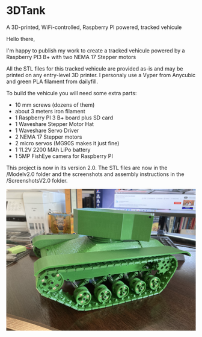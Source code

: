 # 3DTank
A 3D-printed, WiFi-controlled, Raspberry PI powered,  tracked vehicule

Hello there,

I'm happy to publish my work to create a tracked vehicule powered by a Raspberry PI3 B+ with two NEMA 17 Stepper motors

All the STL files for this tracked vehicule are provided as-is and may be printed on any entry-level 3D printer.
I personaly use a Vyper from Anycubic and green PLA filament from dailyfill.

To build the vehicule you will need some extra parts:

- 10 mm screws (dozens of them)
- about 3 meters iron filament
- 1 Raspberry PI 3 B+ board plus SD card
- 1 Waveshare Stepper Motor Hat
- 1 Waveshare Servo Driver
- 2 NEMA 17 Stepper motors
- 2 micro servos (MG90S makes it just fine)
- 1 11.2V 2200 MAh LiPo battery
- 1 5MP FishEye camera for Raspberry PI

This project is now in its version 2.0. The STL files are now in the /Modelv2.0 folder and the screenshots and assembly instructions in the /ScreenshotsV2.0 folder.

![General view](https://github.com/renaudet/3DTank/blob/main/ScreenshotsV2.0/tank3D_v2.0.png?raw=true)